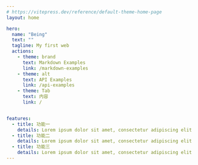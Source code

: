 ```yaml
---
# https://vitepress.dev/reference/default-theme-home-page
layout: home

hero:
  name: "Being"
  text: ""
  tagline: My first web
  actions:
    - theme: brand
      text: Markdown Examples
      link: /markdown-examples
    - theme: alt
      text: API Examples
      link: /api-examples
    - theme: Tab
      text: 内容
      link: /


features:
  - title: 功能一
    details: Lorem ipsum dolor sit amet, consectetur adipiscing elit
  - title: 功能二
    details: Lorem ipsum dolor sit amet, consectetur adipiscing elit
  - title: 功能三
    details: Lorem ipsum dolor sit amet, consectetur adipiscing elit
---
```


